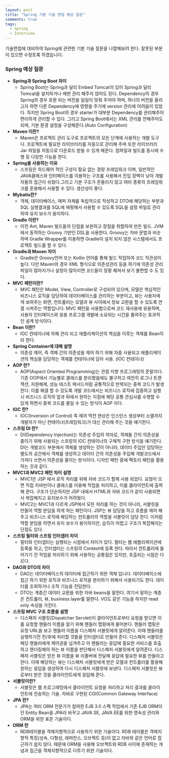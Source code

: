 ```yaml
---
layout: post
title: "Spring 기본 기술 면접 예상 질문"
comments: true
tags: 
  - Spring
  - Interview
---
```


기술면접에 대비하여 Spring에 관련한 기본 기술 질문을 나열해보려 한다. 잘못된 부분이 있으면 수정토록 하겠습니다.

### Spring 예상 질문

- **Spring과 Spring Boot 차이**
  - Spring Boot는 Spring과 달리 Embed Tomcat이 있어 Spring과 달리 Tomcat을 설치하거나 매번 관리 해주지 않아도 된다. Dependency의 경우 Spring의 경우 호환 되는 버전을 일일이 맞춰 주어야 하며, 하나의 버전을 올리고자 하면 다른 Dependency에 영향을 주기에 version 관리에 어려움이 있었다. 하지만 Spring Boot의 경우 starter가 대부분 Dependency를 관리해주어 편리하게 관리할 수 있다. 그리고 Spring Boot에서는 XML 관리를 안해주어도 되며, 기본 환경 설정을 구성해준다.(Auto Configuration)
- **Maven 이란?**
  - Maven은 프로젝트 관리 도구로 프로젝트의 모든 단계에 사용하는 개발 도구다. 프로젝트에 필요한 라이브러리를 자동으로 관리해 주며 또한 라이브러리 Jar 파일을 자동으로 다운로드 받을 수 있게 해준다. 컴파일과 빌드를 동시에 수행 등 다양한 기능을 한다.
- **Spring을 사용하는 이유**
  - 스프링은 하드웨어 적인 구성이 필요 없는 경량 프레임워크 이며, 일반적인 JAVA클래스와 인터페이스를 이용하는 구조를 사용해서 진입 장벽이 낮아 개발자들의 접근이 쉬웠다.그리고 기본 구조가 흔들리지 않고 여러 종류의 프레임워크를 혼용해서 사용할 수 있다. 생산성이 좋다.
- **Mybatis란?**
  - 객체, 데이터베이스, 매퍼 자체를 독립적으로 작성하고 DTO에 해당하는 부분과 SQL 실행결과를 SQL에 매핑해서 사용할 수 있도록 SQL을 설정 파일로 관리하여 유지 보수가 용이하다.
- **Gradle 이란?**
  - 이전 Ant, Maven 빌드들의 단점을 보완하고 장점을 취합하여 만든 빌드. JVM에서 동작하는 Groovy 기반인 DSL을 사용한다. Groovy는 자바 문법과 비슷하며 Gradle Wrapper를 이용하면 Gradle이 설치 되지 않은 시스템에서도 프로젝트 빌드를 할 수 있다.
- **Gradle과 Maven 차이**
  - Gradle은 Groovy언어 또는 Kotlin 언어를 통해 빌드 작업하여 코드 직관성이 높다. 다만 Maven의 경우 XML 형식으로 의존성관리 등을 하기에 의존성 관리 파일이 많아지거나 설정이 많아지면 코드들이 장황 해져서 보기 불편할 수 도 있다.
- **MVC 패턴이란?**
  - MVC 패턴은 Model, View, Controller로 구성되어 있으며, 모델은 핵심적인 비즈니스 로직을 담당하여 데이터베이스를 관리하는 부분이고, 뷰는 사용자에게 보여주는 화면, 컨트롤러는 모델과 뷰 사이에서 정보 교환을 할 수 있도록 연결 시켜주는 역할입니다. MVC 패턴을 사용함으로써 코드 재사용에 유용하며, 사용자 인터페이스와 응용 프로그램 개발에 소요되는 시간을 줄여주는 효과적인 설계 방식이다.
- **Bean 이란?**
  - IOC 컨테이너에 의해 관리 되고 애플리케이션의 핵심을 이루는 객체를 Bean이라 한다.
- **Spring Container에 대해 설명**
  - 의존성 제어, 즉 객체 간의 의존성을 제어 하기 위해 자중 사용되고 애플리케이션의 핵심을 담당하는 객체를 컨테이너에 담아 사용. (IOC 컨테이너)
- **AOP 란?**
  - AOP(Aspect Oriented Programming)는 관점 지향 프로그래밍의 준말이다. 기존 OOP에서 기능별로 클래스를 분리했음에도 불구하고 여전히 로그나 트랜잭션, 자원해제, 성능 테스트 메서드처럼 공통적으로 반복되는 중복 코드가 발생 한다. 이를 해결 할 수 있도록 개발 코드에서는 비즈니스 로직에 집중하고 실행 시 비즈니스 로직의 앞과 뒤에서 원하는 지점에 해당 공통 관심사를 수행할 수 있게 하면서 중복 코드를 줄일 수 있는 방식이 AOP 이다.
- **IOC 란?**
  - IOC(Inversion of Control) 즉 제어 역전 현상은 인스턴스 생성부터 소멸까지 개발자가 아닌 컨테이너(프레임워크)가 대신 관리해 주는 것을 얘기한다.
- **스프링 DI 란?**
  - DI(Dependency Injection)는  의존성 주입의 약자로, 객체들 간의 의존성을 줄이기 위해 사용되는 스프링의 IOC 컨테이너의 구체적 구현 방식을 얘기한다. DI는 개발코드 부분에서 객체를 생성하는 것이 아니라, 데이터 주입만 담당하는 별도의 공간에서 객체를 생성하고 데이터 간의 의존성을 주입해 개발코드에서 가져다 쓰면서 의존성을 줄이는 방식이다. 디자인 패턴 중에 팩토리 패턴을 활용하는 것과 같다.
- **MVC1과 MVC2 패턴 차이 설명**
  - MVC1은 JSP 에서 로직 처리를 위해 자바 코드가 함께 사용 되었다. 요청이 오면 직접 자바빈이나 클래스를 이용해 작업을 처리하고, 이를 클라이언트에 출력해 준다. 구조가 단순하지만 JSP 내에서 HTML와 자바 코드가 같이 사용되면서 복잡해지고 유지보수가 어려웠다.
  - MVC2는 MVC1과 다르게 JSP에서 모든 처리를 하는 것이 아니라, 서블릿을 만들어 역할 분담을 하게 하는 패턴이다. JSP는 뷰 담당을 하고 흐름을 제어 해주고 비즈니스 로직에 해당하는 컨트롤러의 역할을 서블릿이 담당 한다. 이처럼 역할 분담을 하면서 유지 보수가 용이하지만, 습득이 어렵고 구조가 복잡해지는 단점도 있다.
- **스프링 필터와 스프링 인터셉터 차이**
  - 필터와 인터셉터는 실행되는 시점에서 차이가 있다. 필터는 웹 애플리케이션에 등록을 하고, 인터셉터는 스프링의 Context에 등록 한다. 따라서 컨트롤러에 들어가기 전 작업을 처리하기 위해 사용하는 공통점은 있지만, 호출되는 시점은 다르다.
- **DAO와 DTO의 차이**
  - DAO는 데이터베이스의 데이터에 접근하기 위한 객체 입니다. 데이터베이스에 접근 하기 위한 로직과 비즈니스 로직을 분리하기 위해서 사용되기도 한다. 데이터를 조회하거나 조작 기능을 전담한다.
  - DTO는 계층간 데이터 교환을 위한 자바 beans을 말한다. 여기서 말하는 계층은 컨트롤러, 뷰, business layer를 말한다. VO도 같은 기능을 하지만 read only 속성을 가진다.
- **스프링 MVC 구조 흐름을 설명**
  - 디스패처 서블릿(Dispatcher Servlet)이 클라이언트로부터 요청을 받으면 이를 요청할 핸들러 이름을 알기 위해 핸들러 맵핑에게 물어본다. 핸들러 맵핑은 요청 URL을 보고 핸들러 이름을 디스패처 서블릿에게 알려준다. 이때 핸들러를 실행하기전 전/후에 처리할 것들을 인터셉터로 만들어 준다. 디스패처 서블릿은 해당 핸들러에게 제어권을 넘겨주고 이 핸들러는 응답에 필요한 서비스를 호출하고 렌더링해야 하는 뷰 이름을 판단해서 디스패처 서블릿에게 알려준다. 디스패처 서블릿은 받은 뷰 이름을 뷰 리졸버에 전달해 응답에 필요한 뷰를 만들라고 한다. 이때 해당하는 뷰는 디스패처 서블릿에게 받은 모델과 컨트롤러를 활용해 원하는 응답을 생성하여 다시 디스패처 서블릿에 보낸다. 디스패처 서블릿은 뷰로부터 받은 것을 클라이언트에게 응답해 준다.
- **서블릿이란?**
  - 서블릿은 웹 프로그래밍에서 클라이언트 요청을 처리하고 처리 결과를 클라이언트에 전송하는 기술. 자바로 구현된 CGI(Common Gateway Interface)
- **JPA 란?**
  - JPA는 여러 ORM 전문가가 참여한 EJB 3.0 스펙 작업에서 기존 EJB ORM이던 Entity Bean을 JPA라 바꾸고 JAVA SE, JAVA EE를 위한 영속성 관리와 ORM을 위한 표준 기술이다.
- **ORM 란**
  - RDB테이블을 객체지향적으로 사용하기 위한 기술이다. RDB 테이블은 객체지향적 특징(상속, 다형성, 레퍼런스, 오브젝트 등)이 없고 자바와 같은 언어로 접근하기 쉽지 않다. 때문에 ORM을 사용해 오브젝트와 RDB 사이에 존재하는 개념과 접근을 객체지향적으로 다루기 위한 기술이다.
